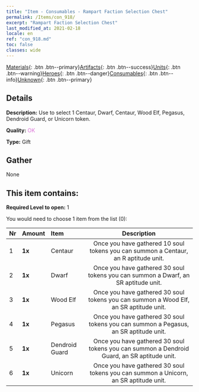 ```yaml
---
title: "Item - Consumables - Rampart Faction Selection Chest"
permalink: /Items/con_918/
excerpt: "Rampart Faction Selection Chest"
last_modified_at: 2021-02-18
locale: en
ref: "con_918.md"
toc: false
classes: wide
---
```

 [Materials](/Items/){: .btn .btn--primary}[Artifacts](/Items/Artifacts/){: .btn .btn--success}[Units](/Items/Units/){: .btn .btn--warning}[Heroes](/Items/Heroes/){: .btn .btn--danger}[Consumables](/Items/Consumables/){: .btn .btn--info}[Unknown](/Items/Unknown/){: .btn .btn--primary}

## Details
 **Description:** Use to select 1 Centaur, Dwarf, Centaur, Wood Elf, Pegasus, Dendroid Guard, or Unicorn token.

 **Quality:** <span style="color: #DA70D6">OK</span>

 **Type:** Gift

## Gather

  None

## This item contains:

 **Required Level to open:** 1

 You would need to choose 1 item from the list (0):

  | Nr | Amount |     Item    | Description |
  |:---|:-------|:------------|:-----------:|
  | 1 |  **1x** | Centaur | Once you have gathered 10 soul tokens you can summon a Centaur, an R aptitude unit.  | 
  | 2 |  **1x** | Dwarf | Once you have gathered 30 soul tokens you can summon a Dwarf, an SR aptitude unit.  | 
  | 3 |  **1x** | Wood Elf | Once you have gathered 30 soul tokens you can summon a Wood Elf, an SR aptitude unit.  | 
  | 4 |  **1x** | Pegasus | Once you have gathered 30 soul tokens you can summon a Pegasus, an SR aptitude unit.  | 
  | 5 |  **1x** | Dendroid Guard | Once you have gathered 30 soul tokens you can summon a Dendroid Guard, an SR aptitude unit.  | 
  | 6 |  **1x** | Unicorn | Once you have gathered 30 soul tokens you can summon a Unicorn, an SR aptitude unit.  | 
